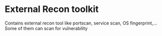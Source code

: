 # External Recon toolkit

Contains external recon tool like portscan, service scan, OS fingerprint,...
Some of them can scan for vulnerability